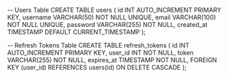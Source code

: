 -- Users Table
CREATE TABLE users (
    id INT AUTO_INCREMENT PRIMARY KEY,
    username VARCHAR(50) NOT NULL UNIQUE,
    email VARCHAR(100) NOT NULL UNIQUE,
    password VARCHAR(255) NOT NULL,
    created_at TIMESTAMP DEFAULT CURRENT_TIMESTAMP
);

-- Refresh Tokens Table
CREATE TABLE refresh_tokens (
    id INT AUTO_INCREMENT PRIMARY KEY,
    user_id INT NOT NULL,
    token VARCHAR(255) NOT NULL,
    expires_at TIMESTAMP NOT NULL,
    FOREIGN KEY (user_id) REFERENCES users(id) ON DELETE CASCADE
);

